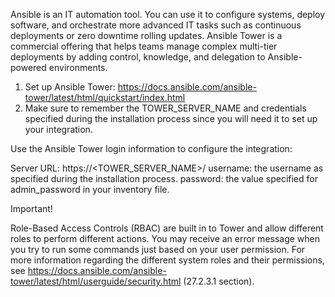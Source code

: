 Ansible is an IT automation tool. You can use it to configure systems, deploy software, and orchestrate more advanced IT tasks such as continuous deployments or zero downtime rolling updates.
Ansible Tower is a commercial offering that helps teams manage complex multi-tier deployments by adding control, knowledge, and delegation to Ansible-powered environments.

1. Set up Ansible Tower: <https://docs.ansible.com/ansible-tower/latest/html/quickstart/index.html> 
2. Make sure to remember the TOWER_SERVER_NAME and credentials specified during the installation process since you will need it to set up your integration.

Use the Ansible Tower login information to configure the integration: 

Server URL: https://<TOWER_SERVER_NAME>/
username: the username as specified during the installation process.
password: the value specified for admin_password in your inventory file.

Important!

Role-Based Access Controls (RBAC) are built in to Tower and allow different roles to perform different actions. You may receive an error message when you try to run some commands just based on your user permission.
For more information regarding the different system roles and their permissions, see <https://docs.ansible.com/ansible-tower/latest/html/userguide/security.html> (27.2.3.1 section).
